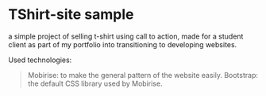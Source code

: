 # TShirt-site sample
a simple project of selling t-shirt using call to action,
made for a student client as part of my portfolio into transitioning to developing websites.

Used technologies:
> Mobirise: to make the general pattern of the website easily.
> Bootstrap: the default CSS library used by Mobirise.
